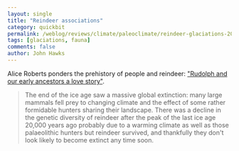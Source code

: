 ```yaml
---
layout: single 
title: "Reindeer associations" 
category: quickbit
permalink: /weblog/reviews/climate/paleoclimate/reindeer-glaciations-2012.html
tags: [glaciations, fauna] 
comments: false 
author: John Hawks 
---
```


Alice Roberts ponders the prehistory of people and reindeer: <a href="http://www.guardian.co.uk/world/2012/dec/23/reindeer-rudolph-siberia-love-story">"Rudolph and our early ancestors  a love story"</a>. 

<blockquote>The end of the ice age saw a massive global extinction: many large mammals fell prey to changing climate and the effect of some rather formidable hunters sharing their landscape. There was a decline in the genetic diversity of reindeer after the peak of the last ice age 20,000 years ago  probably due to a warming climate as well as those palaeolithic hunters  but reindeer survived, and thankfully they don't look likely to become extinct any time soon.</blockquote>



